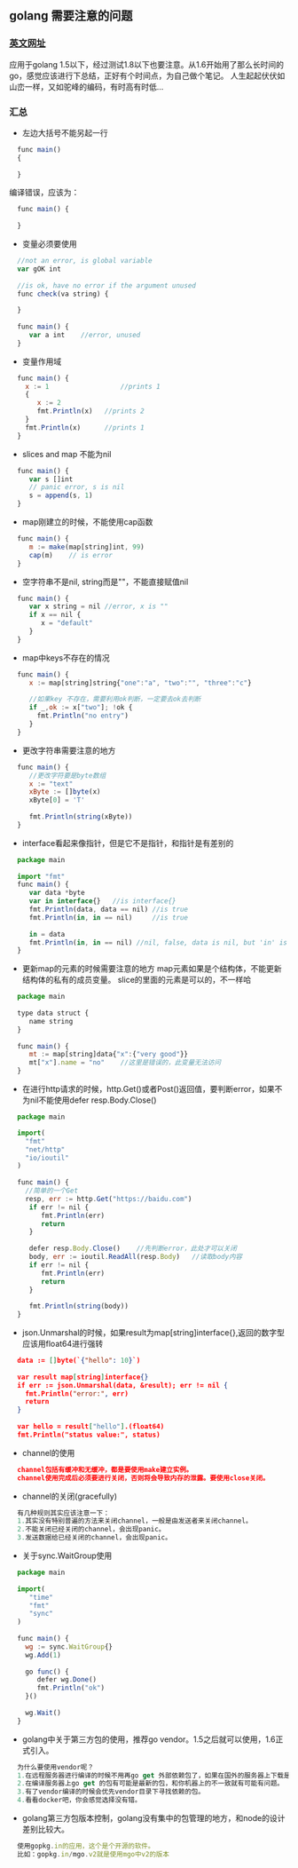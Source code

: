 ## golang 需要注意的问题
### [英文网址](http://devs.cloudimmunity.com/gotchas-and-common-mistakes-in-go-golang/index.html#mline_lit_comma)

应用于golang 1.5以下，经过测试1.8以下也要注意。从1.6开始用了那么长时间的go，感觉应该进行下总结，正好有个时间点，为自己做个笔记。
人生起起伏伏如山峦一样，又如驼峰的编码，有时高有时低...
### 汇总
+ 左边大括号不能另起一行

```js
  func main()
  {
  
  }
```
编译错误，应该为：

```js
  func main() {
  
  }
```

+ 变量必须要使用

```js
  //not an error, is global variable
  var gOK int 
   
  //is ok, have no error if the argument unused 
  func check(va string) {
      
  }
   
  func main() {
   	 var a int    //error, unused
  }
```

+ 变量作用域

```js
  func main() {
    x := 1					//prints 1
    {
       x := 2
       fmt.Println(x)   //prints 2
    }
    fmt.Println(x)      //prints 1
  }
```

+ slices and map 不能为nil

```js
  func main() {
	 var s []int
	 // panic error, s is nil
	 s = append(s, 1)
  }
```

+ map刚建立的时候，不能使用cap函数

```js
  func main() {
	 m := make(map[string]int, 99)
	 cap(m)    // is error
  }
```
+ 空字符串不是nil, string而是""，不能直接赋值nil

```js
  func main() {
	 var x string = nil //error, x is ""
	 if x == nil {
		x = "default"
	 }
  }
```
+ map中keys不存在的情况

```js
  func main() {
	 x := map[string]string{"one":"a", "two":"", "three":"c"}
	    
	 //如果key 不存在，需要利用ok判断，一定要去ok去判断
	 if _,ok := x["two"]; !ok {
	   fmt.Println("no entry")
	 }
  }
```

+ 更改字符串需要注意的地方

```js
  func main() {
	 //更改字符要是byte数组
	 x := "text"
	 xByte := []byte(x)
	 xByte[0] = 'T'
		
	 fmt.Println(string(xByte))
  }
```
+ interface看起来像指针，但是它不是指针，和指针是有差别的

```js
  package main
	
  import "fmt"
  func main() {
	 var data *byte
	 var in interface{}   //is interface{}
	 fmt.Println(data, data == nil) //is true
	 fmt.Println(in, in == nil)     //is true
		
	 in = data
	 fmt.Println(in, in == nil) //nil, false, data is nil, but 'in' is not nil ,大部分人对这里很奇怪，但是事实就是这样，打印出nil是因为fmt.Println的实现检测到指针指向是nil，但是in本身并不是nil
  }
```

+ 更新map的元素的时候需要注意的地方
map元素如果是个结构体，不能更新结构体的私有的成员变量。
slice的里面的元素是可以的，不一样哈

```js
  package main
	
  type data struct {
	 name string
  }
	
  func main() {
	 mt := map[string]data{"x":{"very good"}}
	 mt["x"].name = "no"    //这里是错误的，此变量无法访问
  }
```

+ 在进行http请求的时候，http.Get()或者Post()返回值，要判断error，如果不为nil不能使用defer resp.Body.Close()

```js
  package main

  import(
    "fmt"
    "net/http"
    "io/ioutil"
  )
  
  func main() {
    //简单的一个Get
    resp, err := http.Get("https://baidu.com")
  	 if err != nil {
  	    fmt.Println(err)
  	    return
  	 }
  	 
  	 defer resp.Body.Close()    //先判断error，此处才可以关闭
  	 body, err := ioutil.ReadAll(resp.Body)   //读取body内容
  	 if err != nil {
  	 	fmt.Println(err)
  	 	return
  	 }
  	 
  	 fmt.Println(string(body))
  }
```
+ json.Unmarshal的时候，如果result为map[string]interface{},返回的数字型应该用float64进行强转

```json
  data := []byte(`{"hello": 10}`)
  
  var result map[string]interface{}
  if err := json.Unmarshal(data, &result); err != nil {
    fmt.Println("error:", err)
    return
  }
  
  var hello = result["hello"].(float64)
  fmt.Println("status value:", status)
```
+ channel的使用

```json
  channel包括有缓冲和无缓冲，都是要使用make建立实例。
  channel使用完成后必须要进行关闭，否则将会导致内存的泄露。要使用close关闭。
```
+ channel的关闭(gracefully)

```js
  有几种规则其实应该注意一下：
  1.其实没有特别普遍的方法来关闭channel，一般是由发送者来关闭channel。
  2.不能关闭已经关闭的channel，会出现panic。
  3.发送数据给已经关闭的channel，会出现panic。
```
+ 关于sync.WaitGroup使用

```js
  package main
	
  import(
	 "time"
	 "fmt"
	 "sync" 
  )
  
  func main() {
    wg := sync.WaitGroup{}
    wg.Add(1)
    
    go func() {
       defer wg.Done()
       fmt.Println("ok")
    }()
    
    wg.Wait()
  }
```
+ golang中关于第三方包的使用，推荐go vendor。1.5之后就可以使用，1.6正式引入。

```js
  为什么要使用vendor呢？
  1.在远程服务器进行编译的时候不用再go get 外部依赖包了，如果在国外的服务器上下载是非常慢的，有时候可能会出现问题。
  2.在编译服务器上go get 的包有可能是最新的包，和你机器上的不一致就有可能有问题。
  3.有了vendor编译的时候会优先vendor目录下寻找依赖的包。
  4.看看docker吧，你会感觉选择没有错。
```
+ golang第三方包版本控制，golang没有集中的包管理的地方，和node的设计差别比较大。

```js
  使用gopkg.in的应用，这个是个开源的软件。
  比如：gopkg.in/mgo.v2就是使用mgo中v2的版本
```